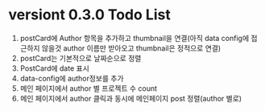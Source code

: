 # versiont 0.3.0 Todo List

1. postCard에 Author 항목을 추가하고 thumbnail을 연결(아직 data config에 접근하지 않을것 author 이름만 받아오고 thumbnail은 정적으로 연결)
2. postCard는 기본적으로 날짜순으로 정렬
3. PostCard에 date 표시
4. data-config에 author정보를 추가
5. 메인 페이지에서 author 별 프로젝트 수 count
6. 메인 페이지에서 author 클릭과 동시에 메인페이지 post 정렬(author 별로)
